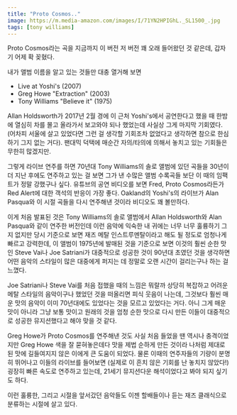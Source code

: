 ```yaml
---
title: "Proto Cosmos.."
image: https://m.media-amazon.com/images/I/71YN2HPIGhL._SL1500_.jpg
tags: [tony williams]
---
```


Proto Cosmos라는 곡을 지금까지 이 버전 저 버전 꽤 오래 들어왔던 것 같은데, 갑자기 어제 확 꽂혔다.

내가 앨범 이름을 알고 있는 것들만 대충 열거해 보면 

- Live at Yoshi's (2007)
- Greg Howe "Extraction" (2003)
- Tony Williams "Believe it" (1975)

Allan Holdsworth가 2017년 2월 경에 이 근처 Yoshi's에서 공연한다고 했을 때 한밤에 열심히 차를 몰고 올라가서 보고와야 되나 했었는데 사실상 그게 마지막 기회였다. (어차피 서울에 살고 있었다면 그런 걸 생각할 기회조차 없었다고 생각하면 참으로 한심하기 그지 없는 거다). 팬대믹 덕택에 매순간 자의/타의에 의해서 놓치고 있는 기회들은 무한히 많겠지만.

그렇게 라이브 연주를 하면 70년대 Tony Williams의 솔로 앨범에 있던 곡들을 30년이 더 지난 후에도 연주하고 있는 걸 보면 그가 낸 수많은 앨범 수록곡들 보단 이 때의 임팩트가 정말 강했구나 싶다. 유튜브의 공연 비디오를 보면 Fred, Proto Cosmos라든가 Red Alert에 대한 객석의 반응이 가장 좋다. Oakland의 Yoshi's의 라이브가 Alan Pasqua와 이 시절 곡들을 다시 연주해낸 것이라 비디오도 꽤 볼만하다. 

이게 처음 발표된 것은 Tony Williams의 솔로 앨범에서 Allan Holdsworth와 Alan Pasqua와 같이 연주한 버전인데 이런 음악에 익숙한 내 귀에는 너무 너무 훌륭하기 그지 없지만 당시 기준으로 보면 재즈 메탈 인스트루멘탈이라고 해도 될 정도로 엄청나게 빠르고 강력한데, 이 앨범이 1975년에 발매된 것을 기준으로 보면 이것의 훨씬 순한 맛인 Steve Vai나 Joe Satriani가 대중적으로 성공한 것이 90년대 초였던 것을 생각하면 어떤 음악의 스타일이 많은 대중에게 퍼지는 데 정말로 오랜 시간이 걸리는구나 하는 걸 느꼈다. 

Joe Satriani나 Steve Vai를 처음 접했을 때의 느낌은 뭐랄까 상당히 복잡하고 어려운 메탈 스타일의 음악이구나 했었던 것을 떠올리면 피식 웃음이 나는데, 그것보다 훨씬 매운 맛의 음악이 이미 70년대에도 있었다는 것을 모르고 있었다는 거다. 아니 그게 매운 맛이 아니라 그냥 보통 맛이고 원래의 것을 엄청 순한 맛으로 다시 만든 이들이 대중적으로 성공한 뮤지션했다고 해야 맞을 것 같다. 

Greg Howe가 Proto Cosmos를 연주해낸 것도 사실 처음 들었을 땐 역시나 충격이었지만 Greg Howe 색을 잘 묻혀놓은데다 맛을 제법 순하게 만든 것이라 나처럼 제대로 된 맛에 길들여지지 않은 이에게 큰 도움이 되었다. 물론 이때의 연주자들의 기량이 분명히 뛰어나고 이들의 라이브를 들어보면 (실제로 이 흔치 않은 기회를 난 놓치지 않았다!) 굉장히 빠른 속도로 연주하고 있는데, 21세기 뮤지션다운 해석이었다고 봐야 되지 싶기도 하다. 

이런 훌륭한, 그리고 시절을 앞서갔던 음악들도 이젠 할배들이나 듣는 재즈 클래식으로 분류하는 시절에 살고 있다. 